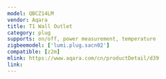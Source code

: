```yaml
---
model: QBCZ14LM
vendor: Aqara
title: T1 Wall Outlet 
category: plug
supports: on/off, power measurement, temperature
zigbeemodel: ['lumi.plug.sacn02']
compatible: [z2m]
mlink: https://www.aqara.com/cn/productDetail/d39
link: 
---
```

